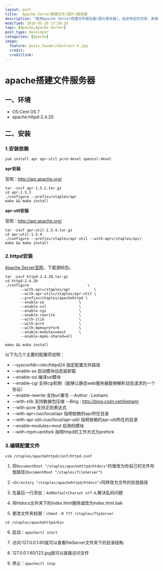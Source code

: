 ```yaml
---
layout: post
title:  Apache Server搭建文件(图片)服务器
description: "使用Apache Server搭建文件服务器(图片服务器)，指定特定的目录，直接使用http方式进行访问."
modified: 2016-05-26 17:20:20
tags: [Apache,Apache Server]
post_type: developer
categories: [Apache]
image:
  feature: posts_header/abstract-4.jpg
  credit:
  creditlink:
---
```




# apache搭建文件服务器

## 一、环境

- OS:Cent OS 7
- apache:httpd-2.4.20


## 二、安装

### 1.安装依赖

```
yum install apr apr-util pcre-devel openssl-devel
```


**apr安装**

官网：http://apr.apache.org/

```
tar -zxvf apr-1.5.2.tar.gz
cd apr-1.5.2
./configure --prefix=/staples/apr
make && make install
```




**apr-util安装**

官网：http://apr.apache.org/

```
tar -zxvf apr-util-1.5.4.tar.gz
cd apr-util-1.5.4
./configure --prefix=/staples/apr-util --with-apr=/staples/apr/
make && make install
```


### 2.httpd安装

[Apache Server官网](https://httpd.apache.org/)，下载源码包。

```
tar -zxvf httpd-2.4.20.tar.gz
cd httpd-2.4.20
./configure                           \
       --with-apr=/staples/apr           \
       --with-apr-util=/staples/apr-util \
       --prefix=/staples/apachehttpd \
       --enable-so                \
       --enable-ssl               \
       --enable-cgi               \
       --enable-rewrite           \
       --with-zlib                \
       --with-pcre                \
       --with-mpm=prefork         \
       --enable-modules=most      \
       --enable-mpms-shared=all

make && make install
```

以下为几个主要的配置项说明：

- --sysconfdir=/etc/httpd24  指定配置文件路径
- --enable-so  启动模块动态装卸载
- --enable-ssl 编译ssl模块
- --enable-cgi 支持cgi机制（能够让静态web服务器能够解析动态请求的一个协议）
- --enable-rewrite  支持url重写     --Author : Leshami
- --with-zlib  支持数据包压缩       --Blog   : http://blog.csdn.net/leshami
- --with-pcre  支持正则表达式
- --with-apr=/usr/local/apr  指明依赖的apr所在目录
- --with-apr-util=/usr/local/apr-util/  指明依赖的apr-util所在的目录
- --enable-modules=most      启用的模块
- --with-mpm=prefork         指明httpd的工作方式为prefork

### 3.编辑配置文件

```
vim /staples/apachehttpd/conf/httpd.conf
```

1. 将`DocumentRoot "/staples/apachehttpd/htdocs"`的值改为你自己的文件存放路径(`DocumentRoot "/staples/fileServer"`)

2. `<Directory "/staples/apachehttpd/htdocs">`同样改为文件的存放路径

3. 在最后一行添加：`AddDefaultCharset utf-8`,解决乱码问题

4. 将htdocs文件夹下的index.html删除或改为index.html.bak

5. 更改文件夹权限：`chmod -R 777 /staples/ftpServer`

```
cd /staples/apachehttpd/bin
```

6. 启动：`apachectl start`

7. 访问:127.0.0.1:80就可以查看fileServer文件夹下的目录结构

8. 127.0.0.1:80/123.jpg就可以直接访问文件

9. 停止：`apachectl stop`
